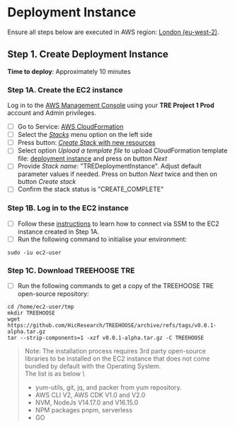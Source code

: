 # Deployment Instance

Ensure all steps below are executed in AWS region:
 [London (eu-west-2)](https://eu-west-2.console.aws.amazon.com/).

## Step 1. Create Deployment Instance

**Time to deploy**: Approximately 10 minutes

### Step 1A. Create the EC2 instance

Log in to the [AWS Management Console](https://console.aws.amazon.com/) using your **TRE Project 1 Prod**
 account and Admin privileges.

- [ ] Go to Service: [AWS CloudFormation](https://eu-west-2.console.aws.amazon.com/cloudformation/home?region=eu-west-2#/)
- [ ] Select the [*Stacks*](https://eu-west-2.console.aws.amazon.com/cloudformation/home?region=eu-west-2#/stacks)
 menu option on the left side
- [ ] Press button: [*Create Stack* with new resources](https://eu-west-2.console.aws.amazon.com/cloudformation/home?region=eu-west-2#/stacks/create/template)
- [ ] Select option *Upload a template file* to upload CloudFormation template file:
 [deployment instance](../../src/deployment/DeploymentInstance-Cfn.yaml) and press on button *Next*
- [ ] Provide *Stack name*: "TREDeploymentInstance". Adjust default parameter values if needed.
 Press on button *Next* twice and then on button *Create stack*
- [ ] Confirm the stack status is "CREATE_COMPLETE"

### Step 1B. Log in to the EC2 instance

- [ ] Follow these [instructions](https://docs.aws.amazon.com/AWSEC2/latest/UserGuide/session-manager.html)
 to learn how to connect via SSM to the EC2 instance created in Step 1A.
- [ ] Run the following command to initialise your environment:

```shell
sudo -iu ec2-user
```

### Step 1C. Download TREEHOOSE TRE

- [ ] Run the following commands to get a copy of the TREEHOOSE TRE open-source repository:

```shell
cd /home/ec2-user/tmp
mkdir TREEHOOSE
wget https://github.com/HicResearch/TREEHOOSE/archive/refs/tags/v0.0.1-alpha.tar.gz
tar --strip-components=1 -xzf v0.0.1-alpha.tar.gz -C TREEHOOSE
```

> Note: The installation process requires 3rd party
open-source libraries to be installed on the
EC2 instance that does not come bundled by default
with the Operating System. \
The list is as below \
>
> - yum-utils, git, jq, and packer from yum repository.
> - AWS CLI V2, AWS CDK V1.0 and V2.0
> - NVM, NodeJs V14.17.0 and V16.15.0
> - NPM packages pnpm, serverless
> - GO
